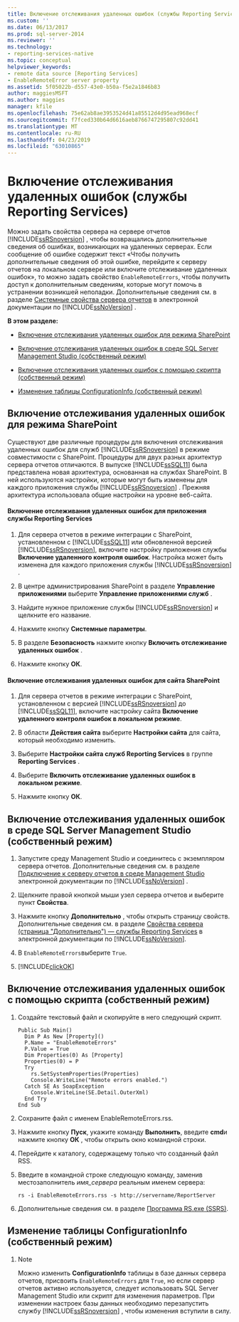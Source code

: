 ```yaml
---
title: Включение отслеживания удаленных ошибок (службы Reporting Services) | Документы Майкрософт
ms.custom: ''
ms.date: 06/13/2017
ms.prod: sql-server-2014
ms.reviewer: ''
ms.technology:
- reporting-services-native
ms.topic: conceptual
helpviewer_keywords:
- remote data source [Reporting Services]
- EnableRemoteError server property
ms.assetid: 5f05022b-d557-43e0-b50a-f5e2a1846b83
author: maggiesMSFT
ms.author: maggies
manager: kfile
ms.openlocfilehash: 75e62ab8ae3953524d41a85512d4d95ead968ecf
ms.sourcegitcommit: f7fced330b64d6616aeb8766747295807c92dd41
ms.translationtype: MT
ms.contentlocale: ru-RU
ms.lasthandoff: 04/23/2019
ms.locfileid: "63010865"
---
```

# <a name="enable-remote-errors-reporting-services"></a>Включение отслеживания удаленных ошибок (службы Reporting Services)
  Можно задать свойства сервера на сервере отчетов [!INCLUDE[ssRSnoversion](../../includes/ssrsnoversion-md.md)] , чтобы возвращались дополнительные сведения об ошибках, возникающих на удаленных серверах. Если сообщение об ошибке содержит текст «Чтобы получить дополнительные сведения об этой ошибке, перейдите к серверу отчетов на локальном сервере или включите отслеживание удаленных ошибок», то можно задать свойство `EnableRemoteErrors`, чтобы получить доступ к дополнительным сведениям, которые могут помочь в устранении возникшей неполадки. Дополнительные сведения см. в разделе [Системные свойства сервера отчетов](../report-server-web-service/net-framework/reporting-services-properties-report-server-system-properties.md) в электронной документации по [!INCLUDE[ssNoVersion](../../includes/ssnoversion-md.md)] .  
  
 **В этом разделе:**  
  
-   [Включение отслеживания удаленных ошибок для режима SharePoint](#bkmk_sharepoint)  
  
-   [Включение отслеживания удаленных ошибок в среде SQL Server Management Studio (собственный режим)](#bkmk_mgtStudio)  
  
-   [Включение отслеживания удаленных ошибок с помощью скрипта (собственный режим)](#bkmk_script)  
  
-   [Изменение таблицы ConfigurationInfo (собственный режим)](#bkmk_ConfigurationInfo)  
  
##  <a name="bkmk_sharepoint"></a> Включение отслеживания удаленных ошибок для режима SharePoint  
 Существуют две различные процедуры для включения отслеживания удаленных ошибок для служб [!INCLUDE[ssRSnoversion](../../includes/ssrsnoversion-md.md)] в режиме совместимости с SharePoint. Процедуры для двух разных архитектур сервера отчетов отличаются. В выпуске [!INCLUDE[ssSQL11](../../includes/sssql11-md.md)] была представлена новая архитектура, основанная на службах SharePoint. В ней используются настройки, которые могут быть изменены для каждого приложения службы [!INCLUDE[ssRSnoversion](../../includes/ssrsnoversion-md.md)] . Прежняя архитектура использовала общие настройки на уровне веб-сайта.  
  
#### <a name="enable-remote-errors-for-a-reporting-services-service-application"></a>Включение отслеживания удаленных ошибок для приложения службы Reporting Services  
  
1.  Для сервера отчетов в режиме интеграции с SharePoint, установленном с [!INCLUDE[ssSQL11](../../includes/sssql11-md.md)] или обновленной версией [!INCLUDE[ssRSnoversion](../../includes/ssrsnoversion-md.md)], включите настройку приложения службы **Включение удаленного контроля ошибок**. Настройка может быть изменена для каждого приложения службы [!INCLUDE[ssRSnoversion](../../includes/ssrsnoversion-md.md)] .  
  
2.  В центре администрирования SharePoint в разделе **Управление приложениями** выберите **Управление приложениями служб** .  
  
3.  Найдите нужное приложение службы [!INCLUDE[ssRSnoversion](../../includes/ssrsnoversion-md.md)] и щелкните его название.  
  
4.  Нажмите кнопку **Системные параметры**.  
  
5.  В разделе **Безопасность** нажмите кнопку **Включить отслеживание удаленных ошибок** .  
  
6.  Нажмите кнопку **ОК**.  
  
#### <a name="enable-remote-errors-for-a-sharepoint-site"></a>Включение отслеживания удаленных ошибок для сайта SharePoint  
  
1.  Для сервера отчетов в режиме интеграции с SharePoint, установленном с версией [!INCLUDE[ssRSnoversion](../../includes/ssrsnoversion-md.md)] до [!INCLUDE[ssSQL11](../../includes/sssql11-md.md)], включите настройку сайта **Включение удаленного контроля ошибок в локальном режиме**.  
  
2.  В области **Действия сайта** выберите **Настройки сайта** для сайта, который необходимо изменить.  
  
3.  Выберите **Настройки сайта служб Reporting Services** в группе **Reporting Services** .  
  
4.  Выберите **Включить отслеживание удаленных ошибок в локальном режиме**.  
  
5.  Нажмите кнопку **ОК**.  
  
##  <a name="bkmk_mgtStudio"></a> Включение отслеживания удаленных ошибок в среде SQL Server Management Studio (собственный режим)  
  
1.  Запустите среду Management Studio и соединитесь с экземпляром сервера отчетов. Дополнительные сведения см. в разделе [Подключение к серверу отчетов в среде Management Studio](../tools/connect-to-a-report-server-in-management-studio.md) электронной документации по [!INCLUDE[ssNoVersion](../../includes/ssnoversion-md.md)] .  
  
2.  Щелкните правой кнопкой мыши узел сервера отчетов и выберите пункт **Свойства**.  
  
3.  Нажмите кнопку **Дополнительно** , чтобы открыть страницу свойств. Дополнительные сведения см. в разделе [Свойства сервера (страница "Дополнительно") — службы Reporting Services](../tools/server-properties-advanced-page-reporting-services.md) в электронной документации по [!INCLUDE[ssNoVersion](../../includes/ssnoversion-md.md)].  
  
4.  В `EnableRemoteErrors`выберите `True`.  
  
5.  [!INCLUDE[clickOK](../../includes/clickok-md.md)]  
  
##  <a name="bkmk_script"></a> Включение отслеживания удаленных ошибок с помощью скрипта (собственный режим)  
  
1.  Создайте текстовый файл и скопируйте в него следующий скрипт.  
  
    ```  
    Public Sub Main()  
      Dim P As New [Property]()  
      P.Name = "EnableRemoteErrors"  
      P.Value = True  
      Dim Properties(0) As [Property]  
      Properties(0) = P  
      Try  
        rs.SetSystemProperties(Properties)  
        Console.WriteLine("Remote errors enabled.")  
      Catch SE As SoapException  
        Console.WriteLine(SE.Detail.OuterXml)  
      End Try  
    End Sub  
    ```  
  
2.  Сохраните файл с именем EnableRemoteErrors.rss.  
  
3.  Нажмите кнопку **Пуск**, укажите команду **Выполнить**, введите **cmd**и нажмите кнопку **ОК** , чтобы открыть окно командной строки.  
  
4.  Перейдите к каталогу, содержащему только что созданный файл RSS.  
  
5.  Введите в командной строке следующую команду, заменив местозаполнитель *имя_сервера* реальным именем сервера:  
  
    ```  
    rs -i EnableRemoteErrors.rss -s http://servername/ReportServer  
    ```  
  
6.  Дополнительные сведения см. в разделе [Программа RS.exe (SSRS)](../tools/rs-exe-utility-ssrs.md).  
  
##  <a name="bkmk_ConfigurationInfo"></a> Изменение таблицы ConfigurationInfo (собственный режим)  
  
1.  > [!NOTE]  
    >  Можно изменить **ConfigurationInfo** таблицы в базе данных сервера отчетов, присвоить `EnableRemoteErrors` для `True`, но если сервер отчетов активно используется, следует использовать SQL Server Management Studio или скрипт для изменения параметров. При изменении настроек базы данных необходимо перезапустить службу [!INCLUDE[ssRSnoversion](../../includes/ssrsnoversion-md.md)] , чтобы изменения вступили в силу.  
  
  
